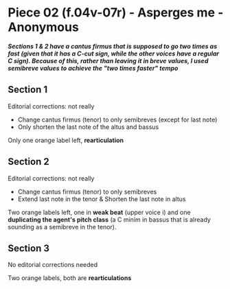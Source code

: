 # Piece 02 (f.04v-07r) - Asperges me - Anonymous

***Sections 1 & 2 have a cantus firmus that is supposed to go two times as fast (given that it has a C-cut sign, while the other voices have a regular C sign).
Because of this, rather than leaving it in breve values, I used semibreve values to achieve the "two times faster" tempo***

## Section 1

Editorial corrections: not really
- Change cantus firmus (tenor) to only semibreves (except for last note)
- Only shorten the last note of the altus and bassus

Only one orange label left, **rearticulation**


## Section 2

Editorial corrections: not really
- Change cantus firmus (tenor) to only semibreves
- Extend last note in the tenor & Shorten the last note in altus

Two orange labels left, one in **weak beat** (upper voice i) and one **duplicating the agent's pitch class** (a C minim in bassus that is already sounding as a semibreve in the tenor).


## Section 3

No editorial corrections needed

Two orange labels, both are **rearticulations**
